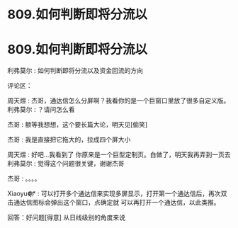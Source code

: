 # 809.如何判断即将分流以

# 809.如何判断即将分流以

利弗莫尔 : 如何判断即将分流以及资金回流的方向

评论区：

周天煜 : 杰哥，通达信怎么分屏啊？我看你的是一个巨窗口里放了很多自定义版。 利弗莫尔 : ？请问怎么看

杰哥 : 额等我想想，这个要长篇大论，明天见[偷笑]

杰哥 : 我是直接把它拖大的，拉成四个屏大小

周天煜 : 好吧...我看到了 你原来是一个巨型定制页。白做了，明天我再弄到一页去 利弗莫尔 : 觉得这个问题很关键，谢谢杰哥

杰哥 : 。。。。

Xiaoyu❁҉҉҉* : 可以打开多个通达信来实现多屏显示，打开第一个通达信后，再次双击通达信图标会弹出这个窗口，点确定就 可以再打开一个通达信，以此类推。

回答：好问题[得意] 从日线级别的角度来说